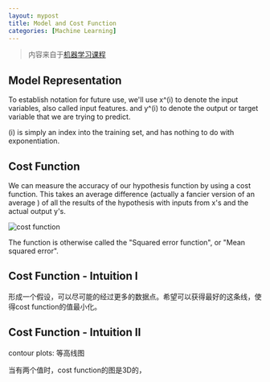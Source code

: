 ```yaml
---
layout: mypost
title: Model and Cost Function
categories: [Machine Learning]
---
```


> 内容来自于[机器学习课程](https://www.coursera.org/learn/machine-learning/home/welcome)

## Model Representation

To establish notation for future use, we'll use x^(i) to denote the input variables, also called input features. and y^(i) to denote the output or target variable that we are trying to predict.

(i) is simply an index into the training set, and has nothing to do with exponentiation.

## Cost Function

We can measure the accuracy of our hypothesis function by using a cost function. This takes an average difference (actually a fancier version of an average ) of all the results of the hypothesis with inputs from x's and the actual output y's.

![cost function](1.png)

The function is otherwise called the "Squared error function", or "Mean squared error". 

## Cost Function  - Intuition I

形成一个假设，可以尽可能的经过更多的数据点。希望可以获得最好的这条线，使得cost function的值最小化。

## Cost Function - Intuition II

contour plots: 等高线图

当有两个值时，cost function的图是3D的，